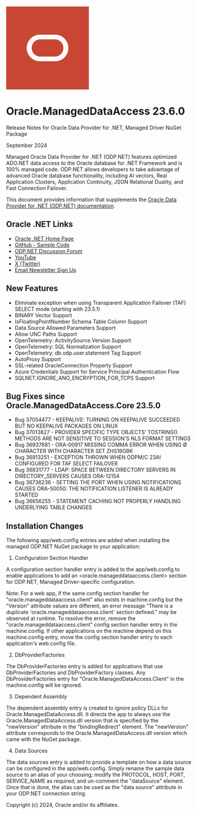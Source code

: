 ![Oracle Logo](https://raw.githubusercontent.com/oracle/dotnet-db-samples/master/images/oracle-nuget.png) 
# Oracle.ManagedDataAccess 23.6.0
Release Notes for Oracle Data Provider for .NET, Managed Driver NuGet Package

September 2024

Managed Oracle Data Provider for .NET (ODP.NET) features optimized ADO.NET data access to the Oracle database for .NET Framework and is 100% managed code. ODP.NET allows developers to take advantage of advanced Oracle database functionality, including AI vectors, Real Application Clusters, Application Continuity, JSON Relational Duality, and Fast Connection Failover. 

This document provides information that supplements the [Oracle Data Provider for .NET (ODP.NET) documentation](https://docs.oracle.com/en/database/oracle/oracle-database/23/odpnt/index.html).

## Oracle .NET Links
* [Oracle .NET Home Page](https://www.oracle.com/database/technologies/appdev/dotnet.html)
* [GitHub - Sample Code](https://github.com/oracle/dotnet-db-samples)
* [ODP.NET Discussion Forum](https://forums.oracle.com/ords/apexds/domain/dev-community/category/odp-dot-net)
* [YouTube](https://www.youtube.com/user/OracleDOTNETTeam)
* [X (Twitter)](https://twitter.com/oracledotnet)
* [Email Newsletter Sign Up](https://go.oracle.com/LP=28277?elqCampaignId=124071&nsl=onetdev)

## New Features
* Eliminate exception when using Transparent Application Failover (TAF) SELECT mode (starting with 23.5.1)
* BINARY Vector Support
* IsFloatingPointNumber Schema Table Column Support
* Data Source Allowed Parameters Support
* Allow UNC Paths Support
* OpenTelemetry: ActivitySource.Version Support
* OpenTelemetry: SQL Normalization Support
* OpenTelemetry: db.odp.user.statement Tag Support
* AutoProxy Support
* SSL-related OracleConnection Property Support
* Azure Credentials Support for Service Principal Authentication Flow 
* SQLNET.IGNORE_ANO_ENCRYPTION_FOR_TCPS Support

## Bug Fixes since Oracle.ManagedDataAccess.Core 23.5.0
* Bug 37054477 - KEEPALIVE: TURNING ON KEEPALIVE SUCCEEDED BUT NO KEEPALIVE PACKAGES ON LINUX
* Bug 37013827 - PROVIDER SPECIFIC TYPE OBJECTS' TOSTRING() METHODS ARE NOT SENSITIVE TO SESSION'S NLS FORMAT SETTINGS
* Bug 36937681 - ORA-00917 MISSING COMMA ERROR WHEN USING Ø CHARACTER WITH CHARACTER SET ZHS16GBK 
* Bug 36913251 - EXCEPTION THROWN WHEN ODPM/C 23AI CONFIGURED FOR TAF SELECT FAILOVER 
* Bug 36831777 - LDAP: SPACE BETWEEN DIRECTORY SERVERS IN DIRECTORY_SERVERS CAUSES ORA-12154
* Bug 36736236 - SETTING THE PORT WHEN USING NOTIFICATIONS CAUSES ORA-50050: THE NOTIFICATION LISTENER IS ALREADY STARTED
* Bug 36656255 - STATEMENT CACHING NOT PROPERLY HANDLING UNDERLYING TABLE CHANGES

## Installation Changes
The following app/web.config entries are added when installing the managed ODP.NET NuGet package to your application:

1) Configuration Section Handler

A configuration section handler entry is added to the app/web.config to enable applications to add an <oracle.manageddataaccess.client> 
section for ODP.NET, Managed Driver-specific configuration.

Note: For a web app, if the same config section handler for "oracle.manageddataaccess.client" also exists in machine.config but the "Version" attribute values are different, an error message "There is a duplicate 'oracle.manageddataaccess.client' section defined." may be observed at runtime. To resolve the error, remove the "oracle.manageddataaccess.client" config section handler entry in the machine.config. If other applications on the machine depend on this machine.config entry, move the config section handler entry to each application's web.config file.

2) DbProviderFactories

The DbProviderFactories entry is added for applications that use DbProviderFactories and DbProviderFactory classes. Any DbProviderFactories entry for "Oracle.ManagedDataAccess.Client" in the machine.config will be ignored. 

3) Dependent Assembly

The dependent assembly entry is created to ignore policy DLLs for Oracle.ManagedDataAccess.dll. It directs the app to always use the Oracle.ManagedDataAccess.dll version that is specified by the "newVersion" attribute in the "bindingRedirect" element. The "newVersion" attribute corresponds to the Oracle.ManagedDataAccess.dll version which came with the NuGet package.

4) Data Sources

The data sources entry is added to provide a template on how a data source can be configured in the app/web.config. 
Simply rename the sample data source to an alias of your choosing; modify the PROTOCOL, HOST, PORT, SERVICE_NAME as required; 
and un-comment the "dataSource" element. Once that is done, the alias can be used as the "data source" attribute in 
your ODP.NET connection string.


 Copyright (c) 2024, Oracle and/or its affiliates.
